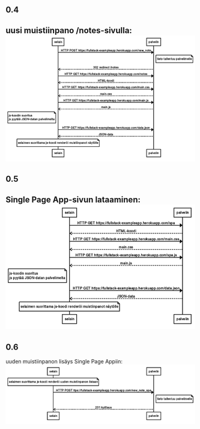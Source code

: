 ## 0.4  
uusi muistiinpano /notes-sivulla:  
![image](./uusi_muistiinpano.png)  
---
## 0.5  
Single Page App-sivun lataaminen:  
![image](./single_page_app.png)  
---
## 0.6  
uuden muistiinpanon lisäys Single Page Appiin:  
![image](./uusi_muistiinpano_SPA.png)
